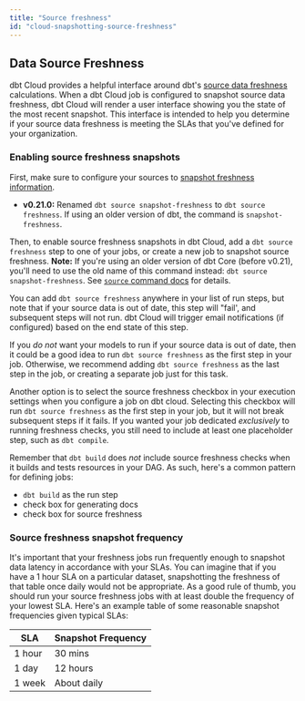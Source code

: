 ```yaml
---
title: "Source freshness"
id: "cloud-snapshotting-source-freshness"
---
```


## Data Source Freshness

dbt Cloud provides a helpful interface around dbt's [source data freshness](using-sources#snapshotting-source-data-freshness) calculations. When a dbt Cloud job is configured to snapshot source data freshness, dbt Cloud will render a user interface showing you the state of the most recent snapshot. This interface is intended to help you determine if your source data freshness is meeting the SLAs that you've defined for your organization.

<Lightbox src="/img/docs/dbt-cloud/using-dbt-cloud/3c3c1ca-Screen_Shot_2019-03-21_at_11.05.28_AM.png" title="Data Sources in dbt Cloud"/>

### Enabling source freshness snapshots

First, make sure to configure your sources to [snapshot freshness information](using-sources#snapshotting-source-data-freshness).

<Changelog>

  - **v0.21.0:** Renamed `dbt source snapshot-freshness` to `dbt source freshness`. If using an older version of dbt, the command is `snapshot-freshness`.

</Changelog>

Then, to enable source freshness snapshots in dbt Cloud, add a `dbt source freshness` step to one of your jobs, or create a new job to snapshot source freshness. **Note:** If you're using an older version of dbt Core (before v0.21), you'll need to use the old name of this command instead: `dbt source snapshot-freshness`. See [`source` command docs](commands/source) for details.

<Lightbox src="/img/docs/dbt-cloud/using-dbt-cloud/job-step-source-freshness.png" title="Adding a step to snapshot source freshness"/>

You can add `dbt source freshness` anywhere in your list of run steps, but note that if your source data is out of date, this step will "fail', and subsequent steps will not run. dbt Cloud will trigger email notifications (if configured) based on the end state of this step.

If you *do not* want your models to run if your source data is out of date, then it could be a good idea to run `dbt source freshness` as the first step in your job. Otherwise, we recommend adding `dbt source freshness` as the last step in the job, or creating a separate job just for this task.

Another option is to select the source freshness checkbox in your execution settings when you configure a job on dbt cloud. Selecting this checkbox will run `dbt source freshness` as the first step in your job, but it will not break subsequent steps if it fails. If you wanted your job dedicated *exclusively* to running freshness checks, you still need to include at least one placeholder step, such as `dbt compile`.

Remember that `dbt build` does _not_ include source freshness checks when it builds and tests resources in your DAG. As such, here's a common pattern for defining jobs:
- `dbt build` as the run step
- check box for generating docs
- check box for source freshness

<Lightbox src="/img/docs/dbt-cloud/select-source-freshness.png" title="Selecting source freshness"/>

### Source freshness snapshot frequency
It's important that your freshness jobs run frequently enough to snapshot data latency in accordance with your SLAs. You can imagine that if you have a 1 hour SLA on a particular dataset, snapshotting the freshness of that table once daily would not be appropriate. As a good rule of thumb, you should run your source freshness jobs with at least double the frequency of your lowest SLA.  Here's an example table of some reasonable snapshot frequencies given typical SLAs:

| SLA | Snapshot Frequency |
| --- | ------------------ |
| 1 hour | 30 mins |
| 1 day | 12 hours |
| 1 week | About daily |
